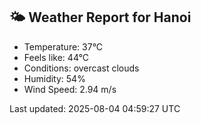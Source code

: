 <!-- WEATHER-START -->
## 🌤 Weather Report for Hanoi

- Temperature: 37°C
- Feels like: 44°C
- Conditions: overcast clouds
- Humidity: 54%
- Wind Speed: 2.94 m/s

Last updated: 2025-08-04 04:59:27 UTC
<!-- WEATHER-END -->
